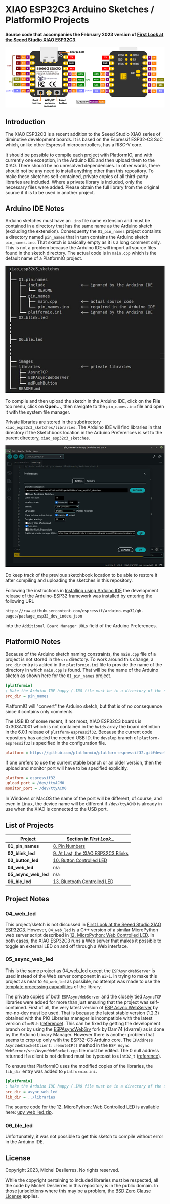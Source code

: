 # XIAO ESP32C3 Arduino Sketches / PlatformIO Projects

**Source code that accompanies the February 2023 version of [First Look at the Seeed Studio XIAO ESP32C3](https://sigmdel.ca/michel/ha/xiao/xiao_esp32c3_intro_en.html)**.

![XIAO ESP32C3 Pinout](images/xiao_esp32c3_pinout.png) 

## Introduction

The XIAO ESP32C3 is a recent addition to the Seeed Studio XIAO series of diminutive development boards. It is based on the Espressif ESP32-C3 SoC which, unlike other Espressif microcontrollers, has a RISC-V core.

It should be possible to compile each project with PlatformIO, and with currently one exception, in the Arduino IDE and then upload them to the XIAO. There should be no unresolved dependencies. In other words, there should not be any need to install anything other than this repository. To make these sketches self-contained, private copies of all third-party libraries are included. Where a private library is included, only the necessary files were added. Please obtain the full library from the original source if it is to be used in another project.

## Arduino IDE Notes

Arduino sketches must have an `.ino` file name extension and must be contained in a directory that has the same name as the Arduino sketch (excluding the extension). Consequenty the `01_pin_names` project containts a directory named `pin_names` that in turn contains the Arduino sketch `pin_names.ino`. That sketch is basically empty as it is a long comment only. This is not a problem because the Arduino IDE will import all source files found in the sketch directory. The actual code is in `main.cpp` which is the default name of a PlatformIO project.

![Directory tree](images/dir_tree.jpg) 

To compile and then upload the sketch in the Arduino IDE, click on the **File** top menu, click on **Open...**, then navigate to the `pin_names.ino` file and open it with the system file manager.

Private libraries are stored in the subdirectory `xiao_esp32c3_sketches/libraries`.  The Arduino IDE will find libraries in that directory if the Sketchbook location in the Arduino Preferences is set to the parent directory, `xiao_esp32c3_sketches`.

![Arduino Preferences](images/Arduino_sketchbook_location.jpg)

Do keep track of the previous sketchbook location to be able to restore it after compiling and uploading the sketches in this repository.

Following the instructions in [Installing using Arduino IDE](https://docs.espressif.com/projects/arduino-esp32/en/latest/installing.html#installing-using-arduino-ide) the development release of the Arduino-ESP32 framework was installed by entering the following URL 
```
https://raw.githubusercontent.com/espressif/arduino-esp32/gh-pages/package_esp32_dev_index.json
```
into the `Additional Board Manager URLs` field of the Arduino Preferences.


## PlatformIO Notes

Because of the Arduino sketch naming constraints, the `main.cpp` file of a project is not stored in the `src` directory. To work around this change, a `src_dir` entry is added in the `platformio.ini` file to provide the name of the directory in which `main.cpp` is found. That will be the name of the Arduino sketch as shown here for the `01_pin_names` project. 

```ini
[platformio]
; Make the Arduino IDE happy (.INO file must be in a directory of the same name)
src_dir = pin_names
```

 PlatformIO will "convert" the Arduino sketch, but that is of no consequence since it contains only comments.

The USB ID of some recent, if not most, XIAO ESP32C3 boards is 0x303A:1001 which is not contained in the `hwids` array the board definition in the 6.0.1 release of `platform-espressif32`. Because the current code repository has added the needed USB ID, the `develop` branch of `platform-espressif32` is specified in the configuration file.

```ini
platform = https://github.com/platformio/platform-espressif32.git#develop
```

If one prefers to use the current stable branch or an older version, then the upload and monitor port will have to be specified explicitly.

```ini
platform = espressif32
upload_port = /dev/ttyACM0
monitor_port = /dev/ttyACM0
```

In Windows or MacOS the name of the port will be different, of course, and even in Linux, the device name will be different if `/dev/ttyACM0` is already in use when the XIAO is connected to the USB port. 

## List of Projects      

| Project | Section in *First Look...* |
| ---     | ---                           |
| **01_pin_names** | [8. Pin Numbers](https://sigmdel.ca/michel/ha/xiao/xiao_esp32c3_intro_en.html#pins) |
| **02_blink_led** | [9. At Last, the XIAO ESP32C3 Blinks](https://sigmdel.ca/michel/ha/xiao/xiao_esp32c3_intro_en.html#blink) |
| **03_button_led** | [10. Button Controlled LED](https://sigmdel.ca/michel/ha/xiao/xiao_esp32c3_intro_en.html#button) |
| **04_web_led** | n/a |
| **05_async_web_led** | n/a |
| **06_ble_led** | [13. Bluetooth Controlled LED](https://sigmdel.ca/michel/ha/xiao/xiao_esp32c3_intro_en.html#ble) |


## Project Notes

### 04_web_led

This project/sketch is not discussed in [First Look at the Seeed Studio XIAO ESP32C3](https://sigmdel.ca/michel/ha/xiao/xiao_esp32c3_intro_en.html). However, `04_web_led` is a C++ version of a similar MicroPython web server script described in [12. MicroPython: Web Controlled LED](https://sigmdel.ca/michel/ha/xiao/xiao_esp32c3_intro_en.html#web). In both cases, the XIAO ESP32C3 runs a Web server that makes it possible to toggle an external LED on and off through a Web interface.

### 05_async_web_led

This is the same project as 04_web_led except the `ESPAsyncWebServer` is used instead of the Web server component in `WiFi`. In trying to make this project as near to `04_web_led` as possible, no attempt was made to use the [template processing capabilities](https://github.com/me-no-dev/ESPAsyncWebServer#template-processing) of the library.

The private copies of both `ESPAsyncWebServer` and the closely tied `AsyncTCP` libraries were added for more than just ensuring that the project was self-contained. First of all, the very latest version of [ESP Async WebServer](https://github.com/me-no-dev/ESPAsyncWebServer) by me-no-dev must be used. That is because the latest stable version (1.2.3) obtained with the PIO Libraries manager is incompatible with the latest version of `md5.h`  ([reference](https://github.com/me-no-dev/ESPAsyncWebServer/issues/1147)). This can be fixed by getting the development branch or by using the [ESPAsyncWebSrv](https://github.com/dvarrel/ESPAsyncWebSrv) fork by Dam74 (dvarrel) as is done by the Arduino Library Manager. However there is another problem that seems to crop up only with the ESP32-C3 Arduino core. The `IPAddress AsyncWebSocketClient::remoteIP()` method in the `ESP Async WebServer/src/AsyncWebSocket.cpp` file must be edited. The 0 null address returned if a client is not defined must be typecast to `uint32_t` ([reference](https://github.com/me-no-dev/ESPAsyncWebServer/issues/1164)).

To ensure that PlatformIO uses the modified copies of the libraries, the `lib_dir` entry was added to `platformio.ini`.

```ini
[platformio]
; Make the Arduino IDE happy (.INO file must be in a directory of the same name)
src_dir = async_web_led
lib_dir = ../libraries
```

The source code for the [12. MicroPython: Web Controlled LED](https://sigmdel.ca/michel/ha/xiao/xiao_esp32c3_intro_en.html#web) is available here: [upy_web_led.zip]("https://sigmdel.ca/michel/ha/xiao/dnld/upy_web_led.zip").

### 06_ble_led

Unfortunately, it was not possible to get this sketch to compile without error in the Arduino IDE.


## License

Copyright 2023, Michel Deslierres. No rights reserved. 

While the copyright pertaining to included libraries must be respected, all the code by Michel Deslierres in this repository is in the public domain. In those jurisdictions where this may be a problem, the [BSD Zero Clause License](https://spdx.org/licenses/0BSD.html) applies.
